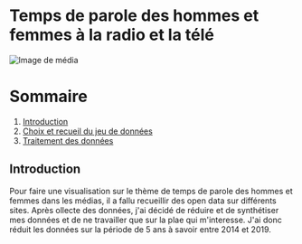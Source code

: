 # Temps de parole des hommes et femmes à la radio et la télé
![Image de média](https://img.etimg.com/thumb/width-1600,height-900,imgsize-458873,resizemode-75,msid-70322833/industry/media/entertainment/media/tv-and-radio-companies-want-broadcast-policy-to-protect-media-freedom.jpg)
# Sommaire 
1. [Introduction](#introduction)
2. [Choix et recueil du jeu de données](#jeuDeDonnées)
3. [Traitement des données](#traitement)

## Introduction <a name="Introduction"></a>
Pour faire une visualisation sur le thème de temps de parole des hommes et femmes dans les médias, il a fallu recueillir des open data sur différents sites. Après ollecte des données, j'ai décidé de réduire et de synthétiser mes données et de ne travailler que sur la plae qui m'interesse. J'ai donc réduit les données sur la période de 5 ans à savoir entre 2014 et 2019. 


   
